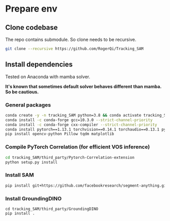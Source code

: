 # Prepare env

## Clone codebase

The repo contains submodule. So clone needs to be recursive.

```bash
git clone --recursive https://github.com/RogerQi/Tracking_SAM
```

## Install dependencies

Tested on Anaconda with mamba solver.

**It's known that sometimes default solver behaves different than mamba. So be cautious.**

### General packages

```bash
conda create -y -n tracking_SAM python=3.8 && conda activate tracking_SAM
conda install -c conda-forge gcc=10.3.0 --strict-channel-priority
conda install -c conda-forge cxx-compiler --strict-channel-priority
conda install pytorch==1.13.1 torchvision==0.14.1 torchaudio==0.13.1 pytorch-cuda=11.7 cudatoolkit=11.7 cudatoolkit-dev=11.7 -c pytorch -c conda-forge -c nvidia
pip install opencv-python Pillow tqdm matplotlib
```

### Compile PyTorch Correlation (for efficient VOS inference)

```bash
cd tracking_SAM/third_party/Pytorch-Correlation-extension
python setup.py install
```

### Install SAM

```bash
pip install git+https://github.com/facebookresearch/segment-anything.git
```

### Install GroundingDINO

```
cd tracking_SAM/third_party/GroundingDINO
pip install .
```
